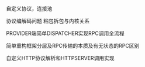 自定义协议，连接池

协议编解码问题 粘包拆包与内核关系

PROVIDER端简单DISPATCHER实现RPC调用全流程

简单重构框架分层及RPC传输的本质及有无状态的RPC区别

自定义HTTP协议解析和HTTPSERVER调用实现
